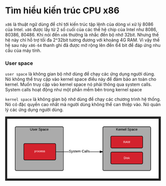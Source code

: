# Tìm hiểu kiến trúc CPU x86
`x86` là thuật ngữ dùng để chỉ tới kiến trúc tập lệnh của dòng vi xử lý 8086 của Intel. `x86` được lấy từ 2 số cuối của các thế hệ chip của Intel như 8086, 80386, 80486. Khi nói đến `x86` thường là nhắc đến bộ nhớ 32bit. Nhưng thế hệ này chỉ hỗ trợ tối đa 2^32bit tương đương với khoảng 4G RAM. Vì vậy thế hệ sau này `x86-64` thanh ghi đã được mở rộng lên đến 64 bit để đáp ứng nhu cầu của máy tính.
### User space
`user space` là không gian bộ nhớ dùng để chạy các ứng dụng người dùng. Nó không thể truy cập vào kernel space điều này để đảm bảo an toàn cho kernel. Muốn truy cập vào kernel space nó phải thông qua system calls. System calls hoạt động như một phần mềm bên trong kernel space

`kernel space` là không gian bộ nhớ dùng để chạy các chương trình hệ thống. Nó có đặc quyền cao nhất mà người dùng không thể can thiệp vào. Nó quản lý các ứng dụng người dùng.

![](https://github.com/niemdinhtrong/NIEMDT/blob/master/KVM/images/x861.png)
